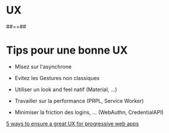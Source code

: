 <!-- .slide: class="transition-white sfeir-bg-blue" -->

# UX

##==##

# Tips pour une bonne UX

<!-- .slide:  -->

- Misez sur l'asynchrone

  <!-- .element: class="fragment" -->

- Evitez les Gestures non classiques

  <!-- .element: class="fragment" -->

- Utiliser un look and feel natif (Material, ...)

  <!-- .element: class="fragment" -->

- Travailler sur la performance (PRPL, Service Worker) <!-- .element: class="fragment" -->

- Minimiser la friction des logins, ... (WebAuthn, CredentialAPI) <!-- .element: class="fragment" -->

[5 ways to ensure a great UX for progressive web apps](https://techbeacon.com/app-dev-testing/5-ways-ensure-great-ux-progressive-web-apps)

<!-- .element: class="fragment" -->
